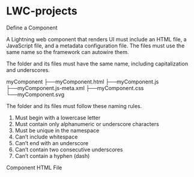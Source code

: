 # LWC-projects

Define a Component

A Lightning web component that renders UI must include an HTML file, a JavaScript file, and a metadata configuration file. The files must use the same name so the framework can autowire them.

The folder and its files must have the same name, including capitalization and underscores.

myComponent
    ├──myComponent.html
    ├──myComponent.js
    ├──myComponent.js-meta.xml
    ├──myComponent.css
    └──myComponent.svg


The folder and its files must follow these naming rules.

1. Must begin with a lowercase letter
2. Must contain only alphanumeric or underscore characters
3. Must be unique in the namespace
4. Can’t include whitespace
5. Can’t end with an underscore
6. Can’t contain two consecutive underscores
7. Can’t contain a hyphen (dash)

Component HTML File


